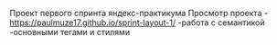 Проект первого спринта яндекс-практикума
Просмотр проекта - https://paulmuze17.github.io/sprint-layout-1/
-работа с семантикой
-основными тегами и стилями
